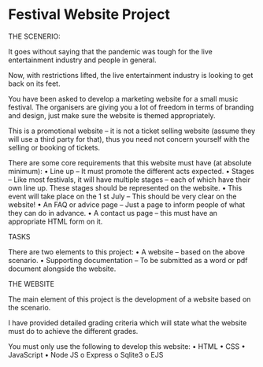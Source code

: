 # Festival Website Project

THE SCENERIO:

It goes without saying that the pandemic was tough for the live entertainment industry
and people in general.

Now, with restrictions lifted, the live entertainment industry is looking to get back on its
feet.

You have been asked to develop a marketing website for a small music festival.
The organisers are giving you a lot of freedom in terms of branding and design, just make
sure the website is themed appropriately.

This is a promotional website – it is not a ticket selling website (assume they will use a
third party for that), thus you need not concern yourself with the selling or booking of
tickets.

There are some core requirements that this website must have (at absolute minimum):
• Line up – It must promote the different acts expected.
• Stages – Like most festivals, it will have multiple stages – each of which have their
own line up. These stages should be represented on the website.
• This event will take place on the 1
st July – This should be very clear on the website!
• An FAQ or advice page – Just a page to inform people of what they can do in advance.
• A contact us page – this must have an appropriate HTML form on it.

TASKS

There are two elements to this project:
• A website – based on the above scenario.
• Supporting documentation – To be submitted as a word or pdf document alongside
the website.

THE WEBSITE

The main element of this project is the development of a website based on the
scenario.

I have provided detailed grading criteria which will state what the website must
do to achieve the different grades.

You must only use the following to develop this website:
• HTML
• CSS
• JavaScript
• Node JS
  o Express
  o Sqlite3
  o EJS
